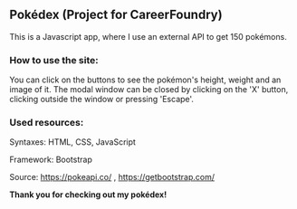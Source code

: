 ## Pokédex (Project for CareerFoundry)

This is a Javascript app, where I use an external API to get 150 pokémons.

### How to use the site:

You can click on the buttons to see the pokémon's height, weight and an image of it. The modal window can be closed by clicking on the 'X' button, clicking outside the  window or pressing 'Escape'. 

### Used resources:

Syntaxes: HTML, CSS, JavaScript

Framework: Bootstrap

Source: https://pokeapi.co/ , https://getbootstrap.com/

**Thank you for checking out my pokédex!**
